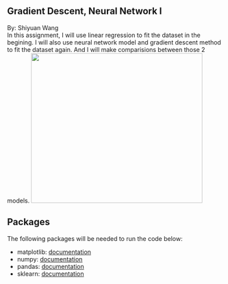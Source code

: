 ## Gradient Descent, Neural Network I 
By: Shiyuan Wang\
In this assignment, I will use linear regression to fit the dataset in the begining.  I will also use neural network model and gradient descent method to fit the dataset again. And I will make comparisions between those 2 models.
<img src="https://encrypted-tbn0.gstatic.com/images?q=tbn:ANd9GcRmuJMbwfxwxCsaTHGPicZpuG-kqBX0T_2QPw&usqp=CAU" width="400" height="350">


## Packages
The following packages will be needed to run the code below:

*   matplotlib: [documentation](https://matplotlib.org/stable/api/_as_gen/matplotlib.pyplot.html)
*   numpy: [documentation](https://numpy.org/devdocs/)
*   pandas: [documentation](https://pandas.pydata.org/docs/)
*   sklearn: [documentation](https://scikit-learn.org/stable/)
